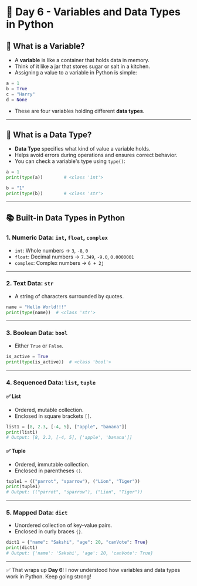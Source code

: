 # 🐍 Day 6 - Variables and Data Types in Python

## 🔹 What is a Variable?

* A **variable** is like a container that holds data in memory.
* Think of it like a jar that stores sugar or salt in a kitchen.
* Assigning a value to a variable in Python is simple:

```python
a = 1
b = True
c = "Harry"
d = None
```

* These are four variables holding different **data types**.

---

## 🔹 What is a Data Type?

* **Data Type** specifies what kind of value a variable holds.
* Helps avoid errors during operations and ensures correct behavior.
* You can check a variable's type using `type()`:

```python
a = 1
print(type(a))        # <class 'int'>

b = "1"
print(type(b))        # <class 'str'>
```

---

## 📚 Built-in Data Types in Python

### 1. **Numeric Data**: `int`, `float`, `complex`

* `int`: Whole numbers → `3`, `-8`, `0`
* `float`: Decimal numbers → `7.349`, `-9.0`, `0.0000001`
* `complex`: Complex numbers → `6 + 2j`

---

### 2. **Text Data**: `str`

* A string of characters surrounded by quotes.

```python
name = "Hello World!!!"
print(type(name))  # <class 'str'>
```

---

### 3. **Boolean Data**: `bool`

* Either `True` or `False`.

```python
is_active = True
print(type(is_active))  # <class 'bool'>
```

---

### 4. **Sequenced Data**: `list`, `tuple`

#### ✅ List

* Ordered, mutable collection.
* Enclosed in square brackets `[]`.

```python
list1 = [8, 2.3, [-4, 5], ["apple", "banana"]]
print(list1)
# Output: [8, 2.3, [-4, 5], ['apple', 'banana']]
```

#### ✅ Tuple

* Ordered, immutable collection.
* Enclosed in parentheses `()`.

```python
tuple1 = (("parrot", "sparrow"), ("Lion", "Tiger"))
print(tuple1)
# Output: (("parrot", "sparrow"), ("Lion", "Tiger"))
```

---

### 5. **Mapped Data**: `dict`

* Unordered collection of key-value pairs.
* Enclosed in curly braces `{}`.

```python
dict1 = {"name": "Sakshi", "age": 20, "canVote": True}
print(dict1)
# Output: {'name': 'Sakshi', 'age': 20, 'canVote': True}
```

---

✅ That wraps up **Day 6**! I now understood how variables and data types work in Python. Keep going strong!
